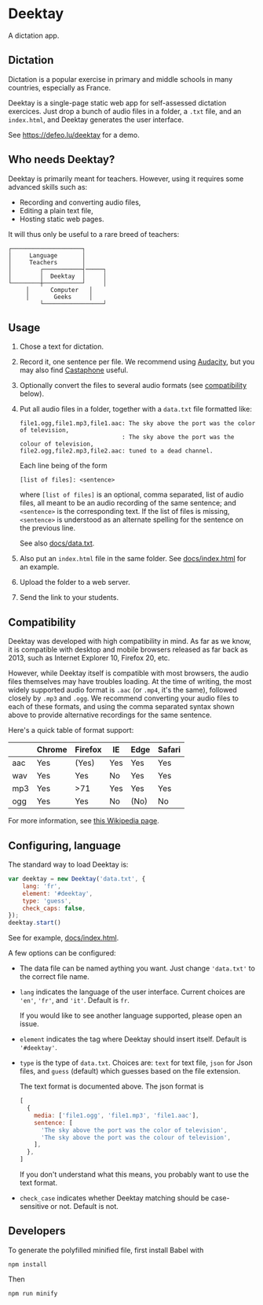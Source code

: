 # Deektay

A dictation app.

## Dictation

Dictation is a popular exercise in primary and middle schools in many
countries, especially as France.

Deektay is a single-page static web app for self-assessed dictation
exercices.  Just drop a bunch of audio files in a folder, a `.txt`
file, and an `index.html`, and Deektay generates the user interface.

See <https://defeo.lu/deektay> for a demo.

## Who needs Deektay?

Deektay is primarily meant for teachers.  However, using it requires
some advanced skills such as:

- Recording and converting audio files,
- Editing a plain text file,
- Hosting static web pages.

It will thus only be useful to a rare breed of teachers:

```
┌────────────────────┐
│     Language       │
│     Teachers       │
│        ┌───────────┤─────┐
│        │  Deektay  │     │
└────────┼───────────┘     │
	 │      Computer   │
	 │       Geeks     │
         └─────────────────┘
```


## Usage

1. Chose a text for dictation.

2. Record it, one sentence per file. We recommend using
   [Audacity](https://www.audacityteam.org/), but you may also find
   [Castaphone](https://defeo.lu/castaphone) useful.
   
3. Optionally convert the files to several audio formats (see
   [compatibility](#Compatibility) below).
   
4. Put all audio files in a folder, together with a `data.txt` file 
   formatted like:
   
   ```
   file1.ogg,file1.mp3,file1.aac: The sky above the port was the color of television,
                                : The sky above the port was the colour of television,
   file2.ogg,file2.mp3,file2.aac: tuned to a dead channel.
   ```
   
   Each line being of the form
   
   ```
   [list of files]: <sentence>
   ```
   
   where `[list of files]` is an optional, comma separated, list of
   audio files, all meant to be an audio recording of the same
   sentence; and `<sentence>` is the corresponding text. If the list
   of files is missing, `<sentence>` is understood as an alternate
   spelling for the sentence on the previous line.
   
   See also [docs/data.txt](docs/data.txt).
   
5. Also put an `index.html` file in the same folder. See
   [docs/index.html](docs/index.html) for an example.
   
6. Upload the folder to a web server.

7. Send the link to your students.


## Compatibility
 
Deektay was developed with high compatibility in mind. As far as we
know, it is compatible with desktop and mobile browsers released as
far back as 2013, such as Internet Explorer 10, Firefox 20, etc.

However, while Deektay itself is compatible with most browsers, the
audio files themselves may have troubles loading. At the time of
writing, the most widely supported audio format is `.aac` (or `.mp4`,
it's the same), followed closely by `.mp3` and `.ogg`.  We recommend
converting your audio files to each of these formats, and using the
comma separated syntax shown above to provide alternative recordings
for the same sentence.

Here's a quick table of format support:

| | Chrome | Firefox | IE | Edge | Safari|
|-|--------|---------|----|------|-------|
| aac | Yes | (Yes) | Yes | Yes | Yes|
| wav | Yes | Yes | No  | Yes | Yes|
| mp3 | Yes | >71 | Yes | Yes | Yes|
| ogg | Yes | Yes | No  | (No)| No|

For more information, see [this Wikipedia
page](https://en.wikipedia.org/wiki/HTML5_audio#Supported_audio_coding_formats).


## Configuring, language

The standard way to load Deektay is:

```js
var deektay = new Deektay('data.txt', { 
    lang: 'fr',
    element: '#deektay',
    type: 'guess',
	check_caps: false,
});
deektay.start()
```

See for example, [docs/index.html](docs/index.html).

A few options can be configured:

- The data file can be named aything you want. Just change
  `'data.txt'` to the correct file name.

- `lang` indicates the language of the user interface. Current choices
  are `'en'`, `'fr'`, and `'it'`. Default is `fr`.
  
  If you would like to see another language supported, please open an
  issue.
  
- `element` indicates the tag where Deektay should insert
  itself. Default is `'#deektay'`.

- `type` is the type of `data.txt`. Choices are: `text` for text file,
  `json` for Json files, and `guess` (default) which guesses based on
  the file extension.
  
  The text format is documented above. The json format is
  
  ```js
  [
    {
      media: ['file1.ogg', 'file1.mp3', 'file1.aac'],
      sentence: [
        'The sky above the port was the color of television',
        'The sky above the port was the colour of television',
      ],
    },
  ]
  ```
  
  If you don't understand what this means, you probably want to use
  the text format.

- `check_case` indicates whether Deektay matching should be
  case-sensitive or not. Default is not.


## Developers

To generate the polyfilled minified file, first install Babel with

```
npm install
```

Then

```
npm run minify
```

